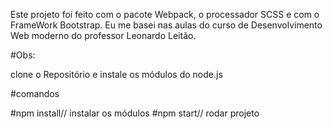 Este projeto foi feito com o pacote Webpack, o processador SCSS e com o FrameWork Bootstrap. Eu me basei nas 
aulas do curso de Desenvolvimento Web moderno do professor Leonardo Leitão. 

#Obs:

clone o Repositório e instale os módulos do node.js 

#comandos

#npm install// instalar os módulos
#npm start// rodar projeto
